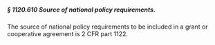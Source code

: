 ##### § 1120.610 Source of national policy requirements. #####

The source of national policy requirements to be included in a grant or cooperative agreement is 2 CFR part 1122.